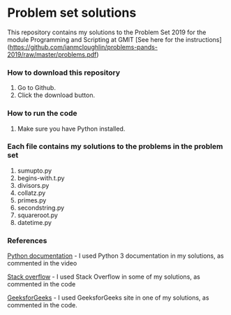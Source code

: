 # Problem set solutions

This repository contains my solutions to the Problem Set 2019 for the module Programming and Scripting at GMIT
[See here for the instructions] (https://github.com/ianmcloughlin/problems-pands-2019/raw/master/problems.pdf)

### How to download this repository

1. Go to Github.
2. Click the download button.

### How to run the code

1. Make sure you have Python installed.

### Each file contains my solutions to the problems in the problem set 

1. sumupto.py 
2. begins-with.t.py 
3. divisors.py 
4. collatz.py
5. primes.py
6. secondstring.py
7. squareroot.py
8. datetime.py

### References

[Python documentation](https://docs.python.org/3/tutorial/index.html) - I used Python 3 documentation in my solutions, as commented in the video

[Stack overflow](https://stackoverflow.com) - I used Stack Overflow in some of my solutions, as commented in the code

[GeeksforGeeks](https://www.geeksforgeeks.org/) - I used GeeksforGeeks site in one of my solutions, as commented in the code.
